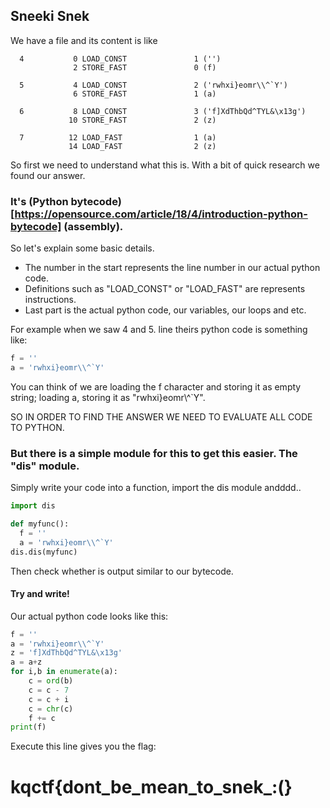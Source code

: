 ## Sneeki Snek

We have a file and its content is like

```
  4           0 LOAD_CONST               1 ('')
              2 STORE_FAST               0 (f)

  5           4 LOAD_CONST               2 ('rwhxi}eomr\\^`Y')
              6 STORE_FAST               1 (a)

  6           8 LOAD_CONST               3 ('f]XdThbQd^TYL&\x13g')
             10 STORE_FAST               2 (z)

  7          12 LOAD_FAST                1 (a)
             14 LOAD_FAST                2 (z)
```
So first we need to understand what this is. With a bit of quick research we found our answer.

### It's (Python bytecode)[https://opensource.com/article/18/4/introduction-python-bytecode] (assembly).

So let's explain some basic details.

- The number in the start  represents the line number in our actual python code.
- Definitions such as "LOAD_CONST" or "LOAD_FAST" are represents instructions.
- Last part is the actual python code, our variables, our loops and etc.

For example when we saw 4 and 5. line theirs python code is something like:

```py
f = ''
a = 'rwhxi}eomr\\^`Y'
```
You can think of we are loading the f character and storing it as empty string; loading a, storing it as "rwhxi}eomr\\^`Y".

SO IN ORDER TO FIND THE ANSWER WE NEED TO EVALUATE ALL CODE TO PYTHON.

### But there is a simple module for this to get this easier. The "dis" module.

Simply write your code into a function, import the dis module andddd..

```py
import dis

def myfunc():
  f = ''
  a = 'rwhxi}eomr\\^`Y'
dis.dis(myfunc)
```
Then check whether is output similar to our bytecode.

#### Try and write!

Our actual python code looks like this:

```py
f = ''
a = 'rwhxi}eomr\\^`Y'
z = 'f]XdThbQd^TYL&\x13g'
a = a+z
for i,b in enumerate(a):
    c = ord(b)
    c = c - 7
    c = c + i
    c = chr(c)
    f += c
print(f)
```

Execute this line gives you the flag:

# kqctf{dont_be_mean_to_snek_:(}
